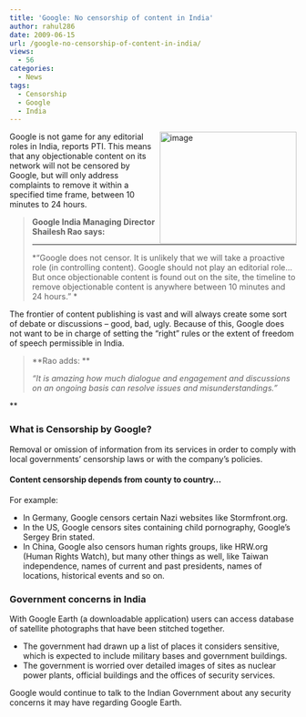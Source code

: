 ```yaml
---
title: 'Google: No censorship of content in India'
author: rahul286
date: 2009-06-15
url: /google-no-censorship-of-content-in-india/
views:
  - 56
categories:
  - News
tags:
  - Censorship
  - Google
  - India
---
```

<img class="alignright wp-image-52942" style="border: 0pt none;margin-left: 0px;margin-right: 0px" src="http://cdn.devilsworkshop.org/files/2009/06/image36.png" border="0" alt="image" width="240" height="197" align="right" /> Google is not game for any editorial roles in India, reports PTI. This means that any objectionable content on its network will not be censored by Google, but will only address complaints to remove it within a specified time frame, between 10 minutes to 24 hours.

> **Google India Managing Director Shailesh Rao says:**
> 
> ****
> 
> *“Google does not censor. It is unlikely that we will take a proactive role (in controlling content). Google should not play an editorial role… But once objectionable content is found out on the site, the timeline to remove objectionable content is anywhere between 10 minutes and 24 hours.” *

The frontier of content publishing is vast and will always create some sort of debate or discussions – good, bad, ugly. Because of this, Google does not want to be in charge of setting the “right” rules or the extent of freedom of speech permissible in India.

> **Rao adds: **
> 
> *“It is amazing how much dialogue and engagement and discussions on an ongoing basis can resolve issues and misunderstandings.”*

**

### What is Censorship by Google?

Removal or omission of information from its services in order to comply with local governments&#8217; censorship laws or with the company&#8217;s policies.

#### Content censorship depends from county to country…

For example:

  * In Germany, Google censors certain Nazi websites like Stormfront.org.
  * In the US, Google censors sites containing child pornography, Google’s Sergey Brin stated.
  * In China, Google also censors human rights groups, like HRW.org (Human Rights Watch), but many other things as well, like Taiwan independence, names of current and past presidents, names of locations, historical events and so on.

### Government concerns in India

With Google Earth (a downloadable application) users can access database of satellite photographs that have been stitched together.

  * The government had drawn up a list of places it considers sensitive, which is expected to include military bases and government buildings.
  * The government is worried over detailed images of sites as nuclear power plants, official buildings and the offices of security services.

Google would continue to talk to the Indian Government about any security concerns it may have regarding Google Earth.
